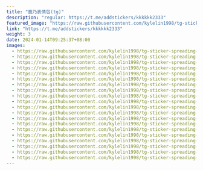 ```yaml
---
title: "鹿乃表情包(tg)"
description: "regular: https://t.me/addstickers/kkkkkk2333"
featured_image: "https://raw.githubusercontent.com/kylelin1998/tg-sticker-spreading-worldwide-images/main/img/675bf314-c97c-4631-9e66-466b92e8bc77.jpg"
link: "https://t.me/addstickers/kkkkkk2333"
weight: 3
date: 2024-01-14T09:25:37+08:00
images:
  - https://raw.githubusercontent.com/kylelin1998/tg-sticker-spreading-worldwide-images/main/img/675bf314-c97c-4631-9e66-466b92e8bc77.jpg
  - https://raw.githubusercontent.com/kylelin1998/tg-sticker-spreading-worldwide-images/main/img/943361df-892c-4fc0-94a7-ce283b0c6261.jpg
  - https://raw.githubusercontent.com/kylelin1998/tg-sticker-spreading-worldwide-images/main/img/088de826-7ddc-4fe2-ba75-4f3056096057.jpg
  - https://raw.githubusercontent.com/kylelin1998/tg-sticker-spreading-worldwide-images/main/img/44e11a2f-900f-4bc1-ae0a-3823e3d87d2d.jpg
  - https://raw.githubusercontent.com/kylelin1998/tg-sticker-spreading-worldwide-images/main/img/5a5a1707-21a9-4549-9d67-3c43186dcd77.jpg
  - https://raw.githubusercontent.com/kylelin1998/tg-sticker-spreading-worldwide-images/main/img/68f50656-1e29-4bdb-8db7-c0bb70fc56e1.jpg
  - https://raw.githubusercontent.com/kylelin1998/tg-sticker-spreading-worldwide-images/main/img/6fc0a004-6bf6-4ab3-8af7-454b4e79dc99.jpg
  - https://raw.githubusercontent.com/kylelin1998/tg-sticker-spreading-worldwide-images/main/img/47e781ab-9a92-4b26-9810-21c956e32172.jpg
  - https://raw.githubusercontent.com/kylelin1998/tg-sticker-spreading-worldwide-images/main/img/38e49ca8-1edc-45e6-80a0-d8bf0435064c.jpg
  - https://raw.githubusercontent.com/kylelin1998/tg-sticker-spreading-worldwide-images/main/img/58275007-6bf1-428b-85e4-d9261ac41cef.jpg
  - https://raw.githubusercontent.com/kylelin1998/tg-sticker-spreading-worldwide-images/main/img/62d0382e-4396-492e-8867-1ca94d790a8c.jpg
  - https://raw.githubusercontent.com/kylelin1998/tg-sticker-spreading-worldwide-images/main/img/6d5bb207-12ed-405d-9176-edcb91abade9.jpg
  - https://raw.githubusercontent.com/kylelin1998/tg-sticker-spreading-worldwide-images/main/img/2813f0f3-fb5d-49cc-aa17-52361cd99dd0.jpg
  - https://raw.githubusercontent.com/kylelin1998/tg-sticker-spreading-worldwide-images/main/img/0cd84ab6-ab92-40d8-96af-edfce0c954b6.jpg
  - https://raw.githubusercontent.com/kylelin1998/tg-sticker-spreading-worldwide-images/main/img/70b8913e-b201-44f2-abc2-1661933e8e76.jpg
  - https://raw.githubusercontent.com/kylelin1998/tg-sticker-spreading-worldwide-images/main/img/2a3d4dba-48b1-41f1-9fc2-35850631bd88.jpg
  - https://raw.githubusercontent.com/kylelin1998/tg-sticker-spreading-worldwide-images/main/img/e06a52ac-e1c2-452c-9f1f-e67cb325904c.jpg
  - https://raw.githubusercontent.com/kylelin1998/tg-sticker-spreading-worldwide-images/main/img/d79ebb5c-97fe-4479-a12e-643df9e1bc1d.jpg
  - https://raw.githubusercontent.com/kylelin1998/tg-sticker-spreading-worldwide-images/main/img/ebabe17a-b7f3-4623-ab90-80be958bc0ed.jpg
  - https://raw.githubusercontent.com/kylelin1998/tg-sticker-spreading-worldwide-images/main/img/ebd79dd4-64c3-4659-8358-90ecb0982d5d.jpg
---
```

